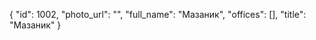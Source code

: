 {
    "id": 1002,
    "photo_url": "",
    "full_name": "Мазаник",
    "offices": [],
    "title": "Мазаник"
}